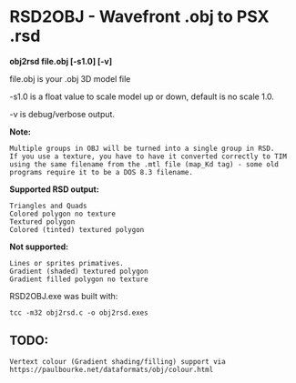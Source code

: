 # RSD2OBJ - Wavefront .obj to PSX .rsd


**obj2rsd file.obj [-s1.0] [-v]**

   file.obj is your .obj 3D model file

   -s1.0 is a float value to scale model up or down, default is no scale 1.0.

   -v is debug/verbose output.

**Note:**

	Multiple groups in OBJ will be turned into a single group in RSD.
	If you use a texture, you have to have it converted correctly to TIM using the same filename from the .mtl file (map_Kd tag) - some old programs require it to be a DOS 8.3 filename. 




**Supported RSD output:**

	Triangles and Quads
	Colored polygon no texture
	Textured polygon
	Colored (tinted) textured polygon

**Not supported:**

	Lines or sprites primatives.
	Gradient (shaded) textured polygon
	Gradient filled polygon no texture




RSD2OBJ.exe was built with:

	tcc -m32 obj2rsd.c -o obj2rsd.exes

## TODO:
	Vertext colour (Gradient shading/filling) support via
	https://paulbourke.net/dataformats/obj/colour.html


